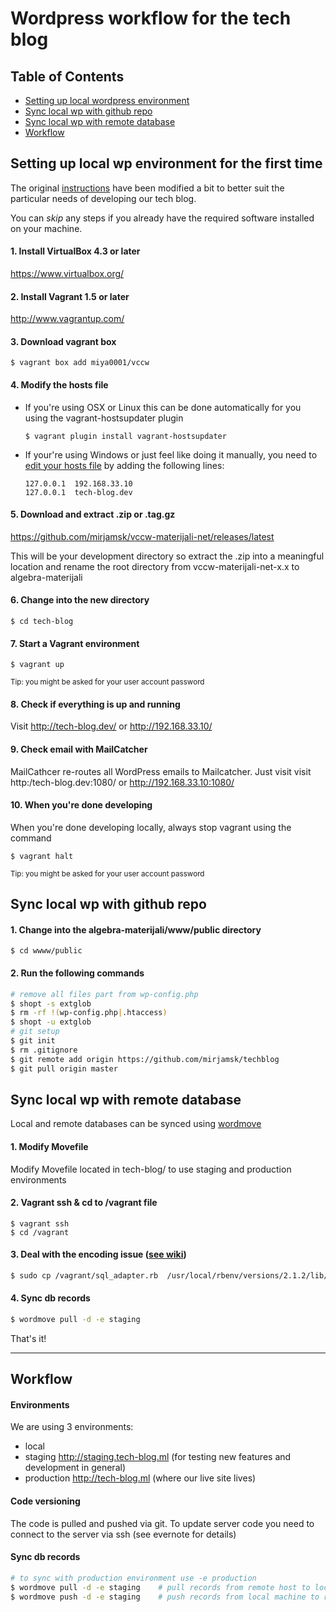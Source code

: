 Wordpress workflow for the tech blog
=====================================

Table of Contents
-----------------
+ [Setting up local wordpress environment](#setting-up-local-wp-environment-for-the-first-time)  
+ [Sync local wp with github repo](#sync-local-wp-with-github-repo)  
+ [Sync local wp with remote database](#sync-local-wp-with-remote-database)  
+ [Workflow](#workflow)  


Setting up local wp environment for the first time
--------------------------------------------------
The original [instructions](http://vccw.cc/) have been modified a bit to better suit the particular needs of developing our tech blog.

You can *skip* any steps if you already have the required software installed on your machine. 


#### 1. Install VirtualBox 4.3 or later
https://www.virtualbox.org/

#### 2. Install Vagrant 1.5 or later
http://www.vagrantup.com/

#### 3. Download vagrant box
```
$ vagrant box add miya0001/vccw
```

#### 4. Modify the hosts file
+ If you're using OSX or Linux this can be done automatically for you using the vagrant-hostsupdater plugin 

    ```
    $ vagrant plugin install vagrant-hostsupdater
    ```
+ If your're using Windows or just feel like doing it manually, you need to [edit your hosts file][edit-hosts] by adding the following lines:

 	```
	127.0.0.1  192.168.33.10  
	127.0.0.1  tech-blog.dev
	```

#### 5. Download and extract .zip or .tag.gz
https://github.com/mirjamsk/vccw-materijali-net/releases/latest

This will be your development directory so extract the .zip into a meaningful location and rename the root directory from vccw-materijali-net-x.x to algebra-materijali

#### 6. Change into the new directory
```
$ cd tech-blog
```

#### 7. Start a Vagrant environment
```
$ vagrant up
```
<sup>Tip: you might be asked for your user account password</sup>

#### 8. Check if everything is up and running
Visit http://tech-blog.dev/ or http://192.168.33.10/

#### 9. Check email with MailCatcher
MailCathcer re-routes all WordPress emails to Mailcatcher.
Just visit visit http:/tech-blog.dev:1080/ or http://192.168.33.10:1080/

#### 10. When you're done developing
When you're done developing locally, always stop vagrant using the command 
```
$ vagrant halt
```
<sup>Tip: you might be asked for your user account password</sup>


Sync local wp with github repo
------------------------------
#### 1. Change into the algebra-materijali/www/public directory
```
$ cd wwww/public
```
#### 2. Run the following commands
```bash
# remove all files part from wp-config.php
$ shopt -s extglob
$ rm -rf !(wp-config.php|.htaccess)
$ shopt -u extglob
# git setup
$ git init
$ rm .gitignore
$ git remote add origin https://github.com/mirjamsk/techblog
$ git pull origin master
```

Sync local wp with remote database
----------------------------------
Local and remote databases can be synced using [wordmove](https://github.com/welaika/wordmove)
#### 1. Modify Movefile
Modify Movefile located in tech-blog/ to use staging and production environments

#### 2. Vagrant ssh & cd to /vagrant file
```
$ vagrant ssh
$ cd /vagrant
```
#### 3. Deal with the encoding issue ([see wiki][wordmove-encoding-fix-wiki])
```bash
$ sudo cp /vagrant/sql_adapter.rb  /usr/local/rbenv/versions/2.1.2/lib/ruby/gems/2.1.0/gems/wordmove-1.2.0/lib/wordmove/sql_adapter.rb
```

#### 4. Sync db records 
```bash
$ wordmove pull -d -e staging	
```
That's it!

---

Workflow
----------------------------------
#### Environments
We are using 3 environments:
+ local
+ staging http://staging.tech-blog.ml (for testing new features and development in general)
+ production http://tech-blog.ml (where our live site lives)

#### Code versioning
The code is pulled and pushed via git.
To update server code you need to connect to the server via ssh (see evernote for details)

#### Sync db records 
```bash
# to sync with production environment use -e production
$ wordmove pull -d -e staging	 # pull records from remote host to local machine
$ wordmove push -d -e staging	 # push records from local machine to remote host
```


[edit-hosts]: http://www.rackspace.com/knowledge_center/article/modify-your-hosts-file
[wordmove-encoding-fix-wiki]:https://github.com/mirjamsk/vccw-materijali-net/wiki/Known-errors,-issues-&-fixes#encoding-error
